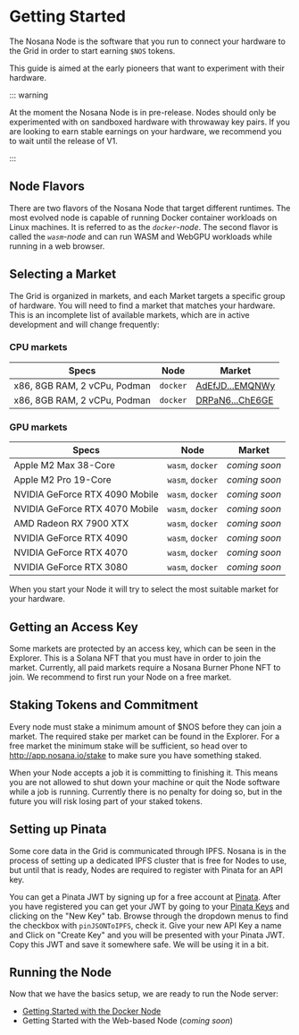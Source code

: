 # Getting Started

The Nosana Node is the software that you run to connect your hardware to the Grid in order to start earning `$NOS` tokens.

This guide is aimed at the early pioneers that want to experiment with their hardware.

::: warning

At the moment the Nosana Node is in pre-release. Nodes should only be experimented with on sandboxed hardware with throwaway key pairs. If you are looking to earn stable earnings on your hardware, we recommend you to wait until the release of V1.

:::

## Node Flavors

There are two flavors of the Nosana Node that target different runtimes. The most evolved node is capable of running Docker container workloads on Linux machines. It is referred to as the _`docker`-node_. The second flavor is called the _`wasm`-node_ and can run WASM and WebGPU workloads while running in a web browser.

## Selecting a Market

The Grid is organized in markets, and each Market targets a specific group of hardware. You will need to find a market that matches your hardware. This is an incomplete list of available markets, which are in active development and will change frequently:


### CPU markets

| Specs                        | Node     | Market                                                                                            |
|------------------------------|----------|---------------------------------------------------------------------------------------------------|
| x86, 8GB RAM, 2 vCPu, Podman | `docker` | [AdEfJD...EMQNWy](http://explorer.nosana.io/markets/AdEfJDEqWWbNwRtS3SU3JXfo5oSKVnbmK2r8gqEMQNWy) |
| x86, 8GB RAM, 2 vCPu, Podman | `docker` | [DRPaN6...ChE6GE](http://explorer.nosana.io/markets/DRPaN6jp27usGHqtjnBSq412QdrfkMf3ow9wFjChE6GE) |


### GPU markets

| Specs                          | Node             | Market        |
|--------------------------------|------------------|---------------|
| Apple M2 Max 38-Core           | `wasm`, `docker` | _coming soon_ |
| Apple M2 Pro 19-Core           | `wasm`, `docker` | _coming soon_ |
| NVIDIA GeForce RTX 4090 Mobile | `wasm`, `docker` | _coming soon_ |
| NVIDIA GeForce RTX 4070 Mobile | `wasm`, `docker` | _coming soon_ |
| AMD Radeon RX 7900 XTX         | `wasm`, `docker` | _coming soon_ |
| NVIDIA GeForce RTX 4090        | `wasm`, `docker` | _coming soon_ |
| NVIDIA GeForce RTX 4070        | `wasm`, `docker` | _coming soon_ |
| NVIDIA GeForce RTX 3080        | `wasm`, `docker` | _coming soon_ |

When you start your Node it will try to select the most suitable market for your hardware.

## Getting an Access Key

Some markets are protected by an access key, which can be seen in the Explorer. This is a Solana NFT that you must have in order to join the market. Currently, all paid markets require a Nosana Burner Phone NFT to join. We recommend to first run your Node on a free market.

## Staking Tokens and Commitment

Every node must stake a minimum amount of $NOS before they can join a market. The required stake per market can be found in the Explorer. For a free market the minimum stake will be sufficient, so head over to http://app.nosana.io/stake to make sure you have something staked.

When your Node accepts a job it is committing to finishing it. This means you are not allowed to shut down your machine or quit the Node software while a job is running. Currently there is no penalty for doing so, but in the future you will risk losing part of your staked tokens.

## Setting up Pinata

Some core data in the Grid is communicated through IPFS. Nosana is in the process of setting up a dedicated IPFS cluster that is free for Nodes to use, but until that is ready, Nodes are required to register with Pinata for an API key.

You can get a Pinata JWT by signing up for a free account at [Pinata](https://pinata.cloud/). After you have registered you can get your JWT by going to your [Pinata Keys](https://app.pinata.cloud/keys) and clicking on the "New Key" tab. Browse through the dropdown menus to find the checkbox with `pinJSONToIPFS`, check it. Give your new API Key a name and Click on "Create Key" and you will be presented with your Pinata JWT. Copy this JWT and save it somewhere safe. We will be using it in a bit.

## Running the Node

Now that we have the basics setup, we are ready to run the Node server:

- [Getting Started with the Docker Node](docker-node)
- Getting Started with the Web-based Node (_coming soon_)

